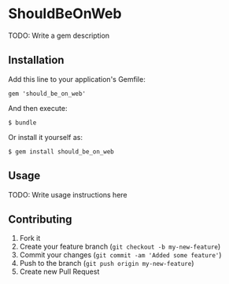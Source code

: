 # ShouldBeOnWeb

TODO: Write a gem description

## Installation

Add this line to your application's Gemfile:

    gem 'should_be_on_web'

And then execute:

    $ bundle

Or install it yourself as:

    $ gem install should_be_on_web

## Usage

TODO: Write usage instructions here

## Contributing

1. Fork it
2. Create your feature branch (`git checkout -b my-new-feature`)
3. Commit your changes (`git commit -am 'Added some feature'`)
4. Push to the branch (`git push origin my-new-feature`)
5. Create new Pull Request
